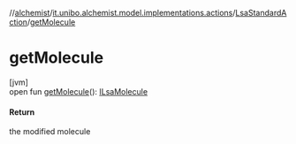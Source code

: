 //[alchemist](../../../index.md)/[it.unibo.alchemist.model.implementations.actions](../index.md)/[LsaStandardAction](index.md)/[getMolecule](get-molecule.md)

# getMolecule

[jvm]\
open fun [getMolecule](get-molecule.md)(): [ILsaMolecule](../../it.unibo.alchemist.model.interfaces/-i-lsa-molecule/index.md)

#### Return

the modified molecule
